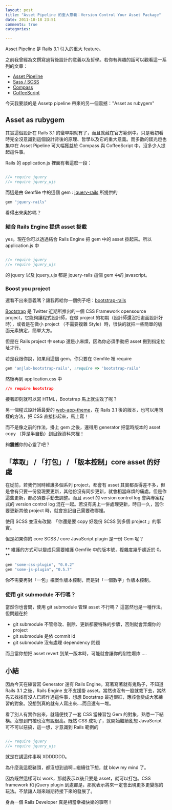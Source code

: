 ```yaml
---
layout: post
title: "Asset Pipeline 的重大意義：Version Control Your Asset Package"
date: 2011-10-18 23:51
comments: true
categories: 

---
```


Asset Pipeline 是 Rails 3.1 引入的重大 feature。

之前我曾經為文撰寫過背後設計的意義以及哲學。若你有興趣的話可以觀看這一系列的文章：

* [Asset Pipeline](http://upgrade2rails31.com/asset-pipeline)
* [Sass / SCSS](http://upgrade2rails31.com/sass-scss)
* [Compass](http://upgrade2rails31.com/compass)
* [CoffeeScript](http://upgrade2rails31.com/coffee-script)


今天我要談的是 Assetp pipeline 帶來的另一個震撼："Asset as rubygem"

## Asset as rubygem

其實這個設計在 Rails 3.1 的蠻早期就有了，而且就藏在官方範例中。只是我初看時完全沒意識到這個設計背後的原理、哲學以及它的重大意義。而多數的鎂光燈也集中在 Asset Pipeline 可大幅獲益於 Compass 與 CoffeeScript 中，沒多少人提起這件事。

Rails 的 application.js 裡面有著這麼一段：

``` javascript application.js

//= require jquery
//= require jquery_ujs

```

而這是由 Gemfile 中的這個 gem : [jquery-rails](/todo) 所提供的

``` ruby Gemfile
gem "jquery-rails"
```

看得出來奧妙嗎？

### 結合 Rails Engine 提供 asset 掛載

yes。現在你可以透過結合 Rails Engine 把 gem 中的 asset 掛起來。所以 application.js 中

``` javascript application.js

//= require jquery
//= require jquery_ujs

```

的 jquery 以及 jquery_ujs 都是 jquery-rails 這個 gem 中的 javascript。

### Boost you project

還看不出來意義嗎？讓我再給你一個例子吧：[bootstrap-rails](https://github.com/anjlab/bootstrap-rails)

[Bootstrap](http://twitter.github.com/bootstrap/) 是 Twitter 近期所推出的一個 CSS Framework opensource project，它能夠讓程式設計師，在做 project 的初期（設計師還沒把畫面設計好時），或者是在做小 project （不需要複雜 Style）時，很快的就把一些簡單的版面元素搞定，簡單大方。

但是在 Rails project 中 setup 還是小麻煩，因為你必須手動把 asset 搬到指定位址才行。

若是我跟你說，如果用這個 gem，你只要在 Gemfile 裡 require

``` ruby Gemfile
gem 'anjlab-bootstrap-rails', :require => 'bootstrap-rails'
```
然後再到 application.css 中

```css application.css
//= require bootstrap
```

接著即刻就可以寫 HTML，Bootstrap 馬上就生效了呢？

另一個程式設計師最愛的 [web-app-theme](https://github.com/pilu/web-app-theme)，在 Rails 3.1 後的版本，也可以用同樣的方法，把 CSS 直接掛起來，馬上寫！

而不是像之前的作法，掛上 gem 之後，還得用 generator 把當時版本的 asset copy （算是半自動）到目錄資料夾裡！

夠**震撼**你的心靈了吧？

## 「萃取」 / 「打包」 / 「版本控制」core asset 的好處

在從前，若我們同時維護多個系列 project，都會有 asset 其實都長得差不多，但是會有只要一份發現要更新，其他份沒有同步更新，就會相當麻煩的痛處。但是作這些更新，都必須要手動去調整。而且 asset 的 version control log 會與專案程式的 version control log 混在一起。若沒有馬上一併處理更新，時日一久，當你要更新其他 project 時，就會忘記自己需要改哪裡。

使用 SCSS 並沒有改變: 「你還是要 copy 好幾份 SCSS 到多個 project 」的事實。

但是如果你的 core SCSS / core JavaScript plugin 是一份 Gem 呢？

** 維護的方式可以變成只需要維護 Gemfile 中的版本號，複雜度幾乎趨近於 0。**

``` ruby Gemfile
gem "some-css-plugin", "0.0.2"
gem "some-js-plugin", "0.5.7"
```

你不需要再對「一包」檔案作版本控制，而是對「一個數字」作版本控制。

### 使用 git submodule 不行嗎？

當然你也會問，使用 git submodule 管理 asset 不行嗎？ 這當然也是一種作法。但問題在於

* git submodule 不管修改、刪除、更新都要特殊的步驟，否則就會弄爛你的 project
* git submodule 是依 commit id
* git submodule 沒有處理 dependency 問題

而且當你想把 asset revert 到某一版本時，可能就會讓你的耐性爆炸 ….


## 小結

因為今天在練習寫 Generator 還有 Rails Engine。寫著寫著就有鬼點子，不知道 Rails 3.1 之後，Rails Engine 支不支援掛 asset。當然也沒有一股就栽下去，當然先去找找有沒人已經作過這件事，想想 Bootstrap 最近很紅，應該會變成大家練習的對象。沒想到真的就有人寫出來....而且還有一堆。

看了別人有實作出來，就隨便找了一套 CSS 當練習包 Gem 的對象，熟悉一下結構。沒想到門檻也沒有說很高。既然 CSS 成功了，就開始繼續亂想 JavaScript 可不可以惡搞，這一想，才意識到 Rails 範例的

``` javascript application.js

//= require jquery
//= require jquery_ujs

```

就是在講這件事啊 XDDDDDD。

為什麼我這麼豬頭，都沒想到過啊…繼續往下想，就 blow my mind 了。

因為既然這樣可以 work，那就表示以後只要是 asset，就可以打包。CSS framework 和 jQuery plugin 到處都是，那就表示將來一定會出現更多更變態的玩法。不禁讓人越來越期待接下來的發展了。

身為一個 Rails Developer 真是相當幸福快樂的事啊！


